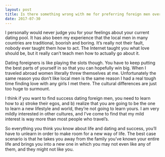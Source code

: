 ```yaml
---
layout: post
title: Is there something wrong with me for preferring foreign men over the men from my country?
date: 2017-07-30
---
```


<p>I personally would never judge you for your feelings about your current dating pool. It has also been my experience that the local men in many countries are traditional, boorish and boring. It’s really not their fault, nobody ever taught them how to act. The Internet taught you what love should be, but it really can’t teach men how to actually go about it.</p><p>Dating foreigners is like playing the slots though. You have to keep putting the best parts of yourself in so that you can hopefully win big. When I traveled abroad women literally threw themselves at me. Unfortunately the same reason you don’t like local men is the same reason I had a real tough time finding love with any girls I met there. The cultural differences are just too huge to surmount.</p><p>I think if you want to find success dating foreign men, you need to learn how to a) stroke their egos, and b) realize that you are going to be the one to learn a new lifestyle and world, they’re not going to learn yours. I am very mildly interested in other cultures, and I’ve come to find that my mild interest is way more than most people who travel’s.</p><p>So everything you think you know about life and dating and success, you’ll have to unlearn in order to make room for a new way of life. The best case scenario is that he takes you away from the family you’ve known your entire life and brings you into a new one in which you may not even like any of them, and they might not like you.</p>
